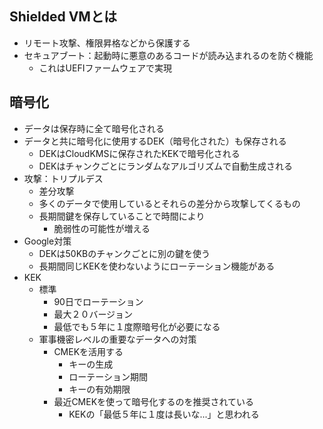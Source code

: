 ## Shielded VMとは
- リモート攻撃、権限昇格などから保護する
- セキュアブート：起動時に悪意のあるコードが読み込まれるのを防ぐ機能
  - これはUEFIファームウェアで実現

## 暗号化
- データは保存時に全て暗号化される
- データと共に暗号化に使用するDEK（暗号化された）も保存される
  - DEKはCloudKMSに保存されたKEKで暗号化される
  - DEKはチャンクごとにランダムなアルゴリズムで自動生成される
- 攻撃：トリプルデス
  - 差分攻撃
  - 多くのデータで使用しているとそれらの差分から攻撃してくるもの 
  - 長期間鍵を保存していることで時間により
    - 脆弱性の可能性が増える
- Google対策
  - DEKは50KBのチャンクごとに別の鍵を使う
  - 長期間同じKEKを使わないようにローテーション機能がある
- KEK
  - 標準
    - 90日でローテーション
    - 最大２０バージョン
    - 最低でも５年に１度際暗号化が必要になる  
  - 軍事機密レベルの重要なデータへの対策
    - CMEKを活用する
      - キーの生成
      - ローテーション期間
      - キーの有効期限
    - 最近CMEKを使って暗号化するのを推奨されている
      - KEKの「最低５年に１度は長いな...」と思われる
